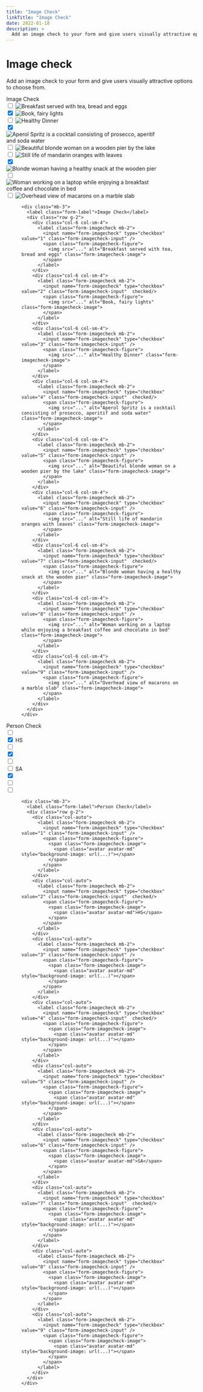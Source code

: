 ```yaml
---
title: "Image Check"
linkTitle: "Image Check"
date: 2022-01-18
description: >
  Add an image check to your form and give users visually attractive options to choose from.
---
```


<div class="markdown">
                      <div>
                        <div class="d-flex mb-3">
                          <h1 class="m-0">Image check</h1>
                        </div>
                      </div>
                      <p>Add an image check to your form and give users visually attractive options to choose from.</p>
                      <div class="example no_toc_section">
                        <div class="example-content">
                          <div style="max-width: 25rem">
                            <div class="mb-3">
                              <label class="form-label">Image Check</label>
                              <div class="row g-2">
                                <div class="col-6 col-sm-4">
                                  <label class="form-imagecheck mb-2">
                                    <input name="form-imagecheck" type="checkbox" value="1" class="form-imagecheck-input">
                                    <span class="form-imagecheck-figure">
                                      <img src="/photos/1b73704b282a8ec6.jpg" alt="Breakfast served with tea, bread and eggs" class="form-imagecheck-image">
                                    </span>
                                  </label>
                                </div>
                                <div class="col-6 col-sm-4">
                                  <label class="form-imagecheck mb-2">
                                    <input name="form-imagecheck" type="checkbox" value="2" class="form-imagecheck-input" checked="">
                                    <span class="form-imagecheck-figure">
                                      <img src="/photos/3d2998219313cd37.jpg" alt="Book, fairy lights" class="form-imagecheck-image">
                                    </span>
                                  </label>
                                </div>
                                <div class="col-6 col-sm-4">
                                  <label class="form-imagecheck mb-2">
                                    <input name="form-imagecheck" type="checkbox" value="3" class="form-imagecheck-input">
                                    <span class="form-imagecheck-figure">
                                      <img src="/photos/6ab3200b14549f8a.jpg" alt="Healthy Dinner" class="form-imagecheck-image">
                                    </span>
                                  </label>
                                </div>
                                <div class="col-6 col-sm-4">
                                  <label class="form-imagecheck mb-2">
                                    <input name="form-imagecheck" type="checkbox" value="4" class="form-imagecheck-input" checked="">
                                    <span class="form-imagecheck-figure">
                                      <img src="/photos/6d35d9a2bd6c63c2.jpg" alt="Aperol Spritz is a cocktail consisting of prosecco, aperitif and soda water" class="form-imagecheck-image">
                                    </span>
                                  </label>
                                </div>
                                <div class="col-6 col-sm-4">
                                  <label class="form-imagecheck mb-2">
                                    <input name="form-imagecheck" type="checkbox" value="5" class="form-imagecheck-input">
                                    <span class="form-imagecheck-figure">
                                      <img src="/photos/8a26974ee6444acd.jpg" alt="Beautiful blonde woman on a wooden pier by the lake" class="form-imagecheck-image">
                                    </span>
                                  </label>
                                </div>
                                <div class="col-6 col-sm-4">
                                  <label class="form-imagecheck mb-2">
                                    <input name="form-imagecheck" type="checkbox" value="6" class="form-imagecheck-input">
                                    <span class="form-imagecheck-figure">
                                      <img src="/photos/8c13ad59f739558c.jpg" alt="Still life of mandarin oranges with leaves" class="form-imagecheck-image">
                                    </span>
                                  </label>
                                </div>
                                <div class="col-6 col-sm-4">
                                  <label class="form-imagecheck mb-2">
                                    <input name="form-imagecheck" type="checkbox" value="7" class="form-imagecheck-input" checked="">
                                    <span class="form-imagecheck-figure">
                                      <img src="/photos/8fdeb4785d2b82ef.jpg" alt="Blonde woman having a healthy snack at the wooden pier" class="form-imagecheck-image">
                                    </span>
                                  </label>
                                </div>
                                <div class="col-6 col-sm-4">
                                  <label class="form-imagecheck mb-2">
                                    <input name="form-imagecheck" type="checkbox" value="8" class="form-imagecheck-input">
                                    <span class="form-imagecheck-figure">
                                      <img src="/photos/9f36332564ca271d.jpg" alt="Woman working on a laptop while enjoying a breakfast coffee and chocolate in bed" class="form-imagecheck-image">
                                    </span>
                                  </label>
                                </div>
                                <div class="col-6 col-sm-4">
                                  <label class="form-imagecheck mb-2">
                                    <input name="form-imagecheck" type="checkbox" value="9" class="form-imagecheck-input">
                                    <span class="form-imagecheck-figure">
                                      <img src="/photos/35b88fc04a518c1b.jpg" alt="Overhead view of macarons on a marble slab" class="form-imagecheck-image">
                                    </span>
                                  </label>
                                </div>
                              </div>
                            </div>
                          </div>
                        </div>
                      </div>
                      <div class="example-code">
                        <figure class="highlight">
                          <pre><code class="language-html" data-lang="html"><span class="nt">&lt;div</span> <span class="na">class=</span><span class="s">"mb-3"</span><span class="nt">&gt;</span>
  <span class="nt">&lt;label</span> <span class="na">class=</span><span class="s">"form-label"</span><span class="nt">&gt;</span>Image Check<span class="nt">&lt;/label&gt;</span>
  <span class="nt">&lt;div</span> <span class="na">class=</span><span class="s">"row g-2"</span><span class="nt">&gt;</span>
    <span class="nt">&lt;div</span> <span class="na">class=</span><span class="s">"col-6 col-sm-4"</span><span class="nt">&gt;</span>
      <span class="nt">&lt;label</span> <span class="na">class=</span><span class="s">"form-imagecheck mb-2"</span><span class="nt">&gt;</span>
        <span class="nt">&lt;input</span> <span class="na">name=</span><span class="s">"form-imagecheck"</span> <span class="na">type=</span><span class="s">"checkbox"</span> <span class="na">value=</span><span class="s">"1"</span> <span class="na">class=</span><span class="s">"form-imagecheck-input"</span> <span class="nt">/&gt;</span>
        <span class="nt">&lt;span</span> <span class="na">class=</span><span class="s">"form-imagecheck-figure"</span><span class="nt">&gt;</span>
          <span class="nt">&lt;img</span> <span class="na">src=</span><span class="s">"..."</span> <span class="na">alt=</span><span class="s">"Breakfast served with tea, bread and eggs"</span> <span class="na">class=</span><span class="s">"form-imagecheck-image"</span><span class="nt">&gt;</span>
        <span class="nt">&lt;/span&gt;</span>
      <span class="nt">&lt;/label&gt;</span>
    <span class="nt">&lt;/div&gt;</span>
    <span class="nt">&lt;div</span> <span class="na">class=</span><span class="s">"col-6 col-sm-4"</span><span class="nt">&gt;</span>
      <span class="nt">&lt;label</span> <span class="na">class=</span><span class="s">"form-imagecheck mb-2"</span><span class="nt">&gt;</span>
        <span class="nt">&lt;input</span> <span class="na">name=</span><span class="s">"form-imagecheck"</span> <span class="na">type=</span><span class="s">"checkbox"</span> <span class="na">value=</span><span class="s">"2"</span> <span class="na">class=</span><span class="s">"form-imagecheck-input"</span>  <span class="na">checked</span><span class="nt">/&gt;</span>
        <span class="nt">&lt;span</span> <span class="na">class=</span><span class="s">"form-imagecheck-figure"</span><span class="nt">&gt;</span>
          <span class="nt">&lt;img</span> <span class="na">src=</span><span class="s">"..."</span> <span class="na">alt=</span><span class="s">"Book, fairy lights"</span> <span class="na">class=</span><span class="s">"form-imagecheck-image"</span><span class="nt">&gt;</span>
        <span class="nt">&lt;/span&gt;</span>
      <span class="nt">&lt;/label&gt;</span>
    <span class="nt">&lt;/div&gt;</span>
    <span class="nt">&lt;div</span> <span class="na">class=</span><span class="s">"col-6 col-sm-4"</span><span class="nt">&gt;</span>
      <span class="nt">&lt;label</span> <span class="na">class=</span><span class="s">"form-imagecheck mb-2"</span><span class="nt">&gt;</span>
        <span class="nt">&lt;input</span> <span class="na">name=</span><span class="s">"form-imagecheck"</span> <span class="na">type=</span><span class="s">"checkbox"</span> <span class="na">value=</span><span class="s">"3"</span> <span class="na">class=</span><span class="s">"form-imagecheck-input"</span> <span class="nt">/&gt;</span>
        <span class="nt">&lt;span</span> <span class="na">class=</span><span class="s">"form-imagecheck-figure"</span><span class="nt">&gt;</span>
          <span class="nt">&lt;img</span> <span class="na">src=</span><span class="s">"..."</span> <span class="na">alt=</span><span class="s">"Healthy Dinner"</span> <span class="na">class=</span><span class="s">"form-imagecheck-image"</span><span class="nt">&gt;</span>
        <span class="nt">&lt;/span&gt;</span>
      <span class="nt">&lt;/label&gt;</span>
    <span class="nt">&lt;/div&gt;</span>
    <span class="nt">&lt;div</span> <span class="na">class=</span><span class="s">"col-6 col-sm-4"</span><span class="nt">&gt;</span>
      <span class="nt">&lt;label</span> <span class="na">class=</span><span class="s">"form-imagecheck mb-2"</span><span class="nt">&gt;</span>
        <span class="nt">&lt;input</span> <span class="na">name=</span><span class="s">"form-imagecheck"</span> <span class="na">type=</span><span class="s">"checkbox"</span> <span class="na">value=</span><span class="s">"4"</span> <span class="na">class=</span><span class="s">"form-imagecheck-input"</span>  <span class="na">checked</span><span class="nt">/&gt;</span>
        <span class="nt">&lt;span</span> <span class="na">class=</span><span class="s">"form-imagecheck-figure"</span><span class="nt">&gt;</span>
          <span class="nt">&lt;img</span> <span class="na">src=</span><span class="s">"..."</span> <span class="na">alt=</span><span class="s">"Aperol Spritz is a cocktail consisting of prosecco, aperitif and soda water"</span> <span class="na">class=</span><span class="s">"form-imagecheck-image"</span><span class="nt">&gt;</span>
        <span class="nt">&lt;/span&gt;</span>
      <span class="nt">&lt;/label&gt;</span>
    <span class="nt">&lt;/div&gt;</span>
    <span class="nt">&lt;div</span> <span class="na">class=</span><span class="s">"col-6 col-sm-4"</span><span class="nt">&gt;</span>
      <span class="nt">&lt;label</span> <span class="na">class=</span><span class="s">"form-imagecheck mb-2"</span><span class="nt">&gt;</span>
        <span class="nt">&lt;input</span> <span class="na">name=</span><span class="s">"form-imagecheck"</span> <span class="na">type=</span><span class="s">"checkbox"</span> <span class="na">value=</span><span class="s">"5"</span> <span class="na">class=</span><span class="s">"form-imagecheck-input"</span> <span class="nt">/&gt;</span>
        <span class="nt">&lt;span</span> <span class="na">class=</span><span class="s">"form-imagecheck-figure"</span><span class="nt">&gt;</span>
          <span class="nt">&lt;img</span> <span class="na">src=</span><span class="s">"..."</span> <span class="na">alt=</span><span class="s">"Beautiful blonde woman on a wooden pier by the lake"</span> <span class="na">class=</span><span class="s">"form-imagecheck-image"</span><span class="nt">&gt;</span>
        <span class="nt">&lt;/span&gt;</span>
      <span class="nt">&lt;/label&gt;</span>
    <span class="nt">&lt;/div&gt;</span>
    <span class="nt">&lt;div</span> <span class="na">class=</span><span class="s">"col-6 col-sm-4"</span><span class="nt">&gt;</span>
      <span class="nt">&lt;label</span> <span class="na">class=</span><span class="s">"form-imagecheck mb-2"</span><span class="nt">&gt;</span>
        <span class="nt">&lt;input</span> <span class="na">name=</span><span class="s">"form-imagecheck"</span> <span class="na">type=</span><span class="s">"checkbox"</span> <span class="na">value=</span><span class="s">"6"</span> <span class="na">class=</span><span class="s">"form-imagecheck-input"</span> <span class="nt">/&gt;</span>
        <span class="nt">&lt;span</span> <span class="na">class=</span><span class="s">"form-imagecheck-figure"</span><span class="nt">&gt;</span>
          <span class="nt">&lt;img</span> <span class="na">src=</span><span class="s">"..."</span> <span class="na">alt=</span><span class="s">"Still life of mandarin oranges with leaves"</span> <span class="na">class=</span><span class="s">"form-imagecheck-image"</span><span class="nt">&gt;</span>
        <span class="nt">&lt;/span&gt;</span>
      <span class="nt">&lt;/label&gt;</span>
    <span class="nt">&lt;/div&gt;</span>
    <span class="nt">&lt;div</span> <span class="na">class=</span><span class="s">"col-6 col-sm-4"</span><span class="nt">&gt;</span>
      <span class="nt">&lt;label</span> <span class="na">class=</span><span class="s">"form-imagecheck mb-2"</span><span class="nt">&gt;</span>
        <span class="nt">&lt;input</span> <span class="na">name=</span><span class="s">"form-imagecheck"</span> <span class="na">type=</span><span class="s">"checkbox"</span> <span class="na">value=</span><span class="s">"7"</span> <span class="na">class=</span><span class="s">"form-imagecheck-input"</span>  <span class="na">checked</span><span class="nt">/&gt;</span>
        <span class="nt">&lt;span</span> <span class="na">class=</span><span class="s">"form-imagecheck-figure"</span><span class="nt">&gt;</span>
          <span class="nt">&lt;img</span> <span class="na">src=</span><span class="s">"..."</span> <span class="na">alt=</span><span class="s">"Blonde woman having a healthy snack at the wooden pier"</span> <span class="na">class=</span><span class="s">"form-imagecheck-image"</span><span class="nt">&gt;</span>
        <span class="nt">&lt;/span&gt;</span>
      <span class="nt">&lt;/label&gt;</span>
    <span class="nt">&lt;/div&gt;</span>
    <span class="nt">&lt;div</span> <span class="na">class=</span><span class="s">"col-6 col-sm-4"</span><span class="nt">&gt;</span>
      <span class="nt">&lt;label</span> <span class="na">class=</span><span class="s">"form-imagecheck mb-2"</span><span class="nt">&gt;</span>
        <span class="nt">&lt;input</span> <span class="na">name=</span><span class="s">"form-imagecheck"</span> <span class="na">type=</span><span class="s">"checkbox"</span> <span class="na">value=</span><span class="s">"8"</span> <span class="na">class=</span><span class="s">"form-imagecheck-input"</span> <span class="nt">/&gt;</span>
        <span class="nt">&lt;span</span> <span class="na">class=</span><span class="s">"form-imagecheck-figure"</span><span class="nt">&gt;</span>
          <span class="nt">&lt;img</span> <span class="na">src=</span><span class="s">"..."</span> <span class="na">alt=</span><span class="s">"Woman working on a laptop while enjoying a breakfast coffee and chocolate in bed"</span> <span class="na">class=</span><span class="s">"form-imagecheck-image"</span><span class="nt">&gt;</span>
        <span class="nt">&lt;/span&gt;</span>
      <span class="nt">&lt;/label&gt;</span>
    <span class="nt">&lt;/div&gt;</span>
    <span class="nt">&lt;div</span> <span class="na">class=</span><span class="s">"col-6 col-sm-4"</span><span class="nt">&gt;</span>
      <span class="nt">&lt;label</span> <span class="na">class=</span><span class="s">"form-imagecheck mb-2"</span><span class="nt">&gt;</span>
        <span class="nt">&lt;input</span> <span class="na">name=</span><span class="s">"form-imagecheck"</span> <span class="na">type=</span><span class="s">"checkbox"</span> <span class="na">value=</span><span class="s">"9"</span> <span class="na">class=</span><span class="s">"form-imagecheck-input"</span> <span class="nt">/&gt;</span>
        <span class="nt">&lt;span</span> <span class="na">class=</span><span class="s">"form-imagecheck-figure"</span><span class="nt">&gt;</span>
          <span class="nt">&lt;img</span> <span class="na">src=</span><span class="s">"..."</span> <span class="na">alt=</span><span class="s">"Overhead view of macarons on a marble slab"</span> <span class="na">class=</span><span class="s">"form-imagecheck-image"</span><span class="nt">&gt;</span>
        <span class="nt">&lt;/span&gt;</span>
      <span class="nt">&lt;/label&gt;</span>
    <span class="nt">&lt;/div&gt;</span>
  <span class="nt">&lt;/div&gt;</span>
<span class="nt">&lt;/div&gt;</span></code></pre>
                        </figure>
                      </div>
                      <div class="example no_toc_section">
                        <div class="example-content">
                          <div class="mb-3">
                            <label class="form-label">Person Check</label>
                            <div class="row g-2">
                              <div class="col-auto">
                                <label class="form-imagecheck mb-2">
                                  <input name="form-imagecheck" type="checkbox" value="1" class="form-imagecheck-input">
                                  <span class="form-imagecheck-figure">
                                    <span class="form-imagecheck-image">
                                      <span class="avatar avatar-md" style="background-image: url(/avatars/003f.jpg)"></span>
                                    </span>
                                  </span>
                                </label>
                              </div>
                              <div class="col-auto">
                                <label class="form-imagecheck mb-2">
                                  <input name="form-imagecheck" type="checkbox" value="2" class="form-imagecheck-input" checked="">
                                  <span class="form-imagecheck-figure">
                                    <span class="form-imagecheck-image">
                                      <span class="avatar avatar-md">HS</span>
                                    </span>
                                  </span>
                                </label>
                              </div>
                              <div class="col-auto">
                                <label class="form-imagecheck mb-2">
                                  <input name="form-imagecheck" type="checkbox" value="3" class="form-imagecheck-input">
                                  <span class="form-imagecheck-figure">
                                    <span class="form-imagecheck-image">
                                      <span class="avatar avatar-md" style="background-image: url(/avatars/006m.jpg)"></span>
                                    </span>
                                  </span>
                                </label>
                              </div>
                              <div class="col-auto">
                                <label class="form-imagecheck mb-2">
                                  <input name="form-imagecheck" type="checkbox" value="4" class="form-imagecheck-input" checked="">
                                  <span class="form-imagecheck-figure">
                                    <span class="form-imagecheck-image">
                                      <span class="avatar avatar-md" style="background-image: url(/avatars/004f.jpg)"></span>
                                    </span>
                                  </span>
                                </label>
                              </div>
                              <div class="col-auto">
                                <label class="form-imagecheck mb-2">
                                  <input name="form-imagecheck" type="checkbox" value="5" class="form-imagecheck-input">
                                  <span class="form-imagecheck-figure">
                                    <span class="form-imagecheck-image">
                                      <span class="avatar avatar-md" style="background-image: url(/avatars/007m.jpg)"></span>
                                    </span>
                                  </span>
                                </label>
                              </div>
                              <div class="col-auto">
                                <label class="form-imagecheck mb-2">
                                  <input name="form-imagecheck" type="checkbox" value="6" class="form-imagecheck-input">
                                  <span class="form-imagecheck-figure">
                                    <span class="form-imagecheck-image">
                                      <span class="avatar avatar-md">SA</span>
                                    </span>
                                  </span>
                                </label>
                              </div>
                              <div class="col-auto">
                                <label class="form-imagecheck mb-2">
                                  <input name="form-imagecheck" type="checkbox" value="7" class="form-imagecheck-input" checked="">
                                  <span class="form-imagecheck-figure">
                                    <span class="form-imagecheck-image">
                                      <span class="avatar avatar-md" style="background-image: url(/avatars/009m.jpg)"></span>
                                    </span>
                                  </span>
                                </label>
                              </div>
                              <div class="col-auto">
                                <label class="form-imagecheck mb-2">
                                  <input name="form-imagecheck" type="checkbox" value="8" class="form-imagecheck-input">
                                  <span class="form-imagecheck-figure">
                                    <span class="form-imagecheck-image">
                                      <span class="avatar avatar-md" style="background-image: url(/avatars/010m.jpg)"></span>
                                    </span>
                                  </span>
                                </label>
                              </div>
                              <div class="col-auto">
                                <label class="form-imagecheck mb-2">
                                  <input name="form-imagecheck" type="checkbox" value="9" class="form-imagecheck-input">
                                  <span class="form-imagecheck-figure">
                                    <span class="form-imagecheck-image">
                                      <span class="avatar avatar-md" style="background-image: url(/avatars/005f.jpg)"></span>
                                    </span>
                                  </span>
                                </label>
                              </div>
                            </div>
                          </div>
                        </div>
                      </div>
                      <div class="example-code">
                        <figure class="highlight">
                          <pre><code class="language-html" data-lang="html"><span class="nt">&lt;div</span> <span class="na">class=</span><span class="s">"mb-3"</span><span class="nt">&gt;</span>
  <span class="nt">&lt;label</span> <span class="na">class=</span><span class="s">"form-label"</span><span class="nt">&gt;</span>Person Check<span class="nt">&lt;/label&gt;</span>
  <span class="nt">&lt;div</span> <span class="na">class=</span><span class="s">"row g-2"</span><span class="nt">&gt;</span>
    <span class="nt">&lt;div</span> <span class="na">class=</span><span class="s">"col-auto"</span><span class="nt">&gt;</span>
      <span class="nt">&lt;label</span> <span class="na">class=</span><span class="s">"form-imagecheck mb-2"</span><span class="nt">&gt;</span>
        <span class="nt">&lt;input</span> <span class="na">name=</span><span class="s">"form-imagecheck"</span> <span class="na">type=</span><span class="s">"checkbox"</span> <span class="na">value=</span><span class="s">"1"</span> <span class="na">class=</span><span class="s">"form-imagecheck-input"</span> <span class="nt">/&gt;</span>
        <span class="nt">&lt;span</span> <span class="na">class=</span><span class="s">"form-imagecheck-figure"</span><span class="nt">&gt;</span>
          <span class="nt">&lt;span</span> <span class="na">class=</span><span class="s">"form-imagecheck-image"</span><span class="nt">&gt;</span>
            <span class="nt">&lt;span</span> <span class="na">class=</span><span class="s">"avatar avatar-md"</span> <span class="na">style=</span><span class="s">"background-image: url(...)"</span><span class="nt">&gt;&lt;/span&gt;</span>
          <span class="nt">&lt;/span&gt;</span>
        <span class="nt">&lt;/span&gt;</span>
      <span class="nt">&lt;/label&gt;</span>
    <span class="nt">&lt;/div&gt;</span>
    <span class="nt">&lt;div</span> <span class="na">class=</span><span class="s">"col-auto"</span><span class="nt">&gt;</span>
      <span class="nt">&lt;label</span> <span class="na">class=</span><span class="s">"form-imagecheck mb-2"</span><span class="nt">&gt;</span>
        <span class="nt">&lt;input</span> <span class="na">name=</span><span class="s">"form-imagecheck"</span> <span class="na">type=</span><span class="s">"checkbox"</span> <span class="na">value=</span><span class="s">"2"</span> <span class="na">class=</span><span class="s">"form-imagecheck-input"</span>  <span class="na">checked</span><span class="nt">/&gt;</span>
        <span class="nt">&lt;span</span> <span class="na">class=</span><span class="s">"form-imagecheck-figure"</span><span class="nt">&gt;</span>
          <span class="nt">&lt;span</span> <span class="na">class=</span><span class="s">"form-imagecheck-image"</span><span class="nt">&gt;</span>
            <span class="nt">&lt;span</span> <span class="na">class=</span><span class="s">"avatar avatar-md"</span><span class="nt">&gt;</span>HS<span class="nt">&lt;/span&gt;</span>
          <span class="nt">&lt;/span&gt;</span>
        <span class="nt">&lt;/span&gt;</span>
      <span class="nt">&lt;/label&gt;</span>
    <span class="nt">&lt;/div&gt;</span>
    <span class="nt">&lt;div</span> <span class="na">class=</span><span class="s">"col-auto"</span><span class="nt">&gt;</span>
      <span class="nt">&lt;label</span> <span class="na">class=</span><span class="s">"form-imagecheck mb-2"</span><span class="nt">&gt;</span>
        <span class="nt">&lt;input</span> <span class="na">name=</span><span class="s">"form-imagecheck"</span> <span class="na">type=</span><span class="s">"checkbox"</span> <span class="na">value=</span><span class="s">"3"</span> <span class="na">class=</span><span class="s">"form-imagecheck-input"</span> <span class="nt">/&gt;</span>
        <span class="nt">&lt;span</span> <span class="na">class=</span><span class="s">"form-imagecheck-figure"</span><span class="nt">&gt;</span>
          <span class="nt">&lt;span</span> <span class="na">class=</span><span class="s">"form-imagecheck-image"</span><span class="nt">&gt;</span>
            <span class="nt">&lt;span</span> <span class="na">class=</span><span class="s">"avatar avatar-md"</span> <span class="na">style=</span><span class="s">"background-image: url(...)"</span><span class="nt">&gt;&lt;/span&gt;</span>
          <span class="nt">&lt;/span&gt;</span>
        <span class="nt">&lt;/span&gt;</span>
      <span class="nt">&lt;/label&gt;</span>
    <span class="nt">&lt;/div&gt;</span>
    <span class="nt">&lt;div</span> <span class="na">class=</span><span class="s">"col-auto"</span><span class="nt">&gt;</span>
      <span class="nt">&lt;label</span> <span class="na">class=</span><span class="s">"form-imagecheck mb-2"</span><span class="nt">&gt;</span>
        <span class="nt">&lt;input</span> <span class="na">name=</span><span class="s">"form-imagecheck"</span> <span class="na">type=</span><span class="s">"checkbox"</span> <span class="na">value=</span><span class="s">"4"</span> <span class="na">class=</span><span class="s">"form-imagecheck-input"</span>  <span class="na">checked</span><span class="nt">/&gt;</span>
        <span class="nt">&lt;span</span> <span class="na">class=</span><span class="s">"form-imagecheck-figure"</span><span class="nt">&gt;</span>
          <span class="nt">&lt;span</span> <span class="na">class=</span><span class="s">"form-imagecheck-image"</span><span class="nt">&gt;</span>
            <span class="nt">&lt;span</span> <span class="na">class=</span><span class="s">"avatar avatar-md"</span> <span class="na">style=</span><span class="s">"background-image: url(...)"</span><span class="nt">&gt;&lt;/span&gt;</span>
          <span class="nt">&lt;/span&gt;</span>
        <span class="nt">&lt;/span&gt;</span>
      <span class="nt">&lt;/label&gt;</span>
    <span class="nt">&lt;/div&gt;</span>
    <span class="nt">&lt;div</span> <span class="na">class=</span><span class="s">"col-auto"</span><span class="nt">&gt;</span>
      <span class="nt">&lt;label</span> <span class="na">class=</span><span class="s">"form-imagecheck mb-2"</span><span class="nt">&gt;</span>
        <span class="nt">&lt;input</span> <span class="na">name=</span><span class="s">"form-imagecheck"</span> <span class="na">type=</span><span class="s">"checkbox"</span> <span class="na">value=</span><span class="s">"5"</span> <span class="na">class=</span><span class="s">"form-imagecheck-input"</span> <span class="nt">/&gt;</span>
        <span class="nt">&lt;span</span> <span class="na">class=</span><span class="s">"form-imagecheck-figure"</span><span class="nt">&gt;</span>
          <span class="nt">&lt;span</span> <span class="na">class=</span><span class="s">"form-imagecheck-image"</span><span class="nt">&gt;</span>
            <span class="nt">&lt;span</span> <span class="na">class=</span><span class="s">"avatar avatar-md"</span> <span class="na">style=</span><span class="s">"background-image: url(...)"</span><span class="nt">&gt;&lt;/span&gt;</span>
          <span class="nt">&lt;/span&gt;</span>
        <span class="nt">&lt;/span&gt;</span>
      <span class="nt">&lt;/label&gt;</span>
    <span class="nt">&lt;/div&gt;</span>
    <span class="nt">&lt;div</span> <span class="na">class=</span><span class="s">"col-auto"</span><span class="nt">&gt;</span>
      <span class="nt">&lt;label</span> <span class="na">class=</span><span class="s">"form-imagecheck mb-2"</span><span class="nt">&gt;</span>
        <span class="nt">&lt;input</span> <span class="na">name=</span><span class="s">"form-imagecheck"</span> <span class="na">type=</span><span class="s">"checkbox"</span> <span class="na">value=</span><span class="s">"6"</span> <span class="na">class=</span><span class="s">"form-imagecheck-input"</span> <span class="nt">/&gt;</span>
        <span class="nt">&lt;span</span> <span class="na">class=</span><span class="s">"form-imagecheck-figure"</span><span class="nt">&gt;</span>
          <span class="nt">&lt;span</span> <span class="na">class=</span><span class="s">"form-imagecheck-image"</span><span class="nt">&gt;</span>
            <span class="nt">&lt;span</span> <span class="na">class=</span><span class="s">"avatar avatar-md"</span><span class="nt">&gt;</span>SA<span class="nt">&lt;/span&gt;</span>
          <span class="nt">&lt;/span&gt;</span>
        <span class="nt">&lt;/span&gt;</span>
      <span class="nt">&lt;/label&gt;</span>
    <span class="nt">&lt;/div&gt;</span>
    <span class="nt">&lt;div</span> <span class="na">class=</span><span class="s">"col-auto"</span><span class="nt">&gt;</span>
      <span class="nt">&lt;label</span> <span class="na">class=</span><span class="s">"form-imagecheck mb-2"</span><span class="nt">&gt;</span>
        <span class="nt">&lt;input</span> <span class="na">name=</span><span class="s">"form-imagecheck"</span> <span class="na">type=</span><span class="s">"checkbox"</span> <span class="na">value=</span><span class="s">"7"</span> <span class="na">class=</span><span class="s">"form-imagecheck-input"</span>  <span class="na">checked</span><span class="nt">/&gt;</span>
        <span class="nt">&lt;span</span> <span class="na">class=</span><span class="s">"form-imagecheck-figure"</span><span class="nt">&gt;</span>
          <span class="nt">&lt;span</span> <span class="na">class=</span><span class="s">"form-imagecheck-image"</span><span class="nt">&gt;</span>
            <span class="nt">&lt;span</span> <span class="na">class=</span><span class="s">"avatar avatar-md"</span> <span class="na">style=</span><span class="s">"background-image: url(...)"</span><span class="nt">&gt;&lt;/span&gt;</span>
          <span class="nt">&lt;/span&gt;</span>
        <span class="nt">&lt;/span&gt;</span>
      <span class="nt">&lt;/label&gt;</span>
    <span class="nt">&lt;/div&gt;</span>
    <span class="nt">&lt;div</span> <span class="na">class=</span><span class="s">"col-auto"</span><span class="nt">&gt;</span>
      <span class="nt">&lt;label</span> <span class="na">class=</span><span class="s">"form-imagecheck mb-2"</span><span class="nt">&gt;</span>
        <span class="nt">&lt;input</span> <span class="na">name=</span><span class="s">"form-imagecheck"</span> <span class="na">type=</span><span class="s">"checkbox"</span> <span class="na">value=</span><span class="s">"8"</span> <span class="na">class=</span><span class="s">"form-imagecheck-input"</span> <span class="nt">/&gt;</span>
        <span class="nt">&lt;span</span> <span class="na">class=</span><span class="s">"form-imagecheck-figure"</span><span class="nt">&gt;</span>
          <span class="nt">&lt;span</span> <span class="na">class=</span><span class="s">"form-imagecheck-image"</span><span class="nt">&gt;</span>
            <span class="nt">&lt;span</span> <span class="na">class=</span><span class="s">"avatar avatar-md"</span> <span class="na">style=</span><span class="s">"background-image: url(...)"</span><span class="nt">&gt;&lt;/span&gt;</span>
          <span class="nt">&lt;/span&gt;</span>
        <span class="nt">&lt;/span&gt;</span>
      <span class="nt">&lt;/label&gt;</span>
    <span class="nt">&lt;/div&gt;</span>
    <span class="nt">&lt;div</span> <span class="na">class=</span><span class="s">"col-auto"</span><span class="nt">&gt;</span>
      <span class="nt">&lt;label</span> <span class="na">class=</span><span class="s">"form-imagecheck mb-2"</span><span class="nt">&gt;</span>
        <span class="nt">&lt;input</span> <span class="na">name=</span><span class="s">"form-imagecheck"</span> <span class="na">type=</span><span class="s">"checkbox"</span> <span class="na">value=</span><span class="s">"9"</span> <span class="na">class=</span><span class="s">"form-imagecheck-input"</span> <span class="nt">/&gt;</span>
        <span class="nt">&lt;span</span> <span class="na">class=</span><span class="s">"form-imagecheck-figure"</span><span class="nt">&gt;</span>
          <span class="nt">&lt;span</span> <span class="na">class=</span><span class="s">"form-imagecheck-image"</span><span class="nt">&gt;</span>
            <span class="nt">&lt;span</span> <span class="na">class=</span><span class="s">"avatar avatar-md"</span> <span class="na">style=</span><span class="s">"background-image: url(...)"</span><span class="nt">&gt;&lt;/span&gt;</span>
          <span class="nt">&lt;/span&gt;</span>
        <span class="nt">&lt;/span&gt;</span>
      <span class="nt">&lt;/label&gt;</span>
    <span class="nt">&lt;/div&gt;</span>
  <span class="nt">&lt;/div&gt;</span>
<span class="nt">&lt;/div&gt;</span></code></pre>
                        </figure>
                      </div>
                    </div>
